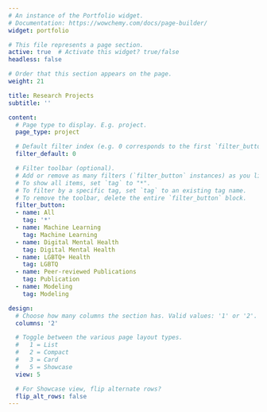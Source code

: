 ```yaml
---
# An instance of the Portfolio widget.
# Documentation: https://wowchemy.com/docs/page-builder/
widget: portfolio

# This file represents a page section.
active: true  # Activate this widget? true/false
headless: false

# Order that this section appears on the page.
weight: 21

title: Research Projects
subtitle: ''

content:
  # Page type to display. E.g. project.
  page_type: project

  # Default filter index (e.g. 0 corresponds to the first `filter_button` instance below).
  filter_default: 0

  # Filter toolbar (optional).
  # Add or remove as many filters (`filter_button` instances) as you like.
  # To show all items, set `tag` to "*".
  # To filter by a specific tag, set `tag` to an existing tag name.
  # To remove the toolbar, delete the entire `filter_button` block.
  filter_button:
  - name: All
    tag: '*'
  - name: Machine Learning
    tag: Machine Learning
  - name: Digital Mental Health
    tag: Digital Mental Health
  - name: LGBTQ+ Health
    tag: LGBTQ
  - name: Peer-reviewed Publications
    tag: Publication
  - name: Modeling
    tag: Modeling

design:
  # Choose how many columns the section has. Valid values: '1' or '2'.
  columns: '2'

  # Toggle between the various page layout types.
  #   1 = List
  #   2 = Compact
  #   3 = Card
  #   5 = Showcase
  view: 5

  # For Showcase view, flip alternate rows?
  flip_alt_rows: false
---
```




